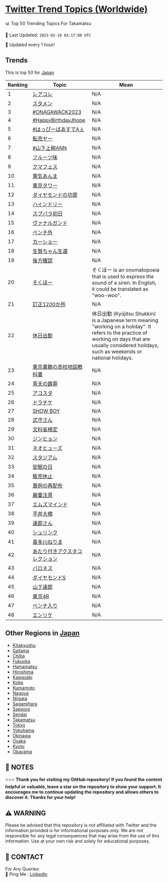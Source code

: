 [Twitter Trend Topics (Worldwide)](https://github.com/ErcinDedeoglu/Twitter-Trend-Topics)
==========


📊 Top 50 Trending Topics For Takamatsu

📆 Last Updated: `2023-02-18 03:17:00 UTC`

🔧 Updated every 1 hour!


## Trends

This is top 50 for [Japan](</Japan>)

| Ranking | Topic | Mean |
| ------- | ------------ | ------------ |
| 1 | [レアコレ](http://twitter.com/search?q=%e3%83%ac%e3%82%a2%e3%82%b3%e3%83%ac) | N/A |
| 2 | [スタメン](http://twitter.com/search?q=%e3%82%b9%e3%82%bf%e3%83%a1%e3%83%b3) | N/A |
| 3 | [#ONAGAWACK2023](http://twitter.com/search?q=%23ONAGAWACK2023) | N/A |
| 4 | [#HappyBirthdayJhope](http://twitter.com/search?q=%23HappyBirthdayJhope) | N/A |
| 5 | [#はっぴーばあすでAぇ](http://twitter.com/search?q=%23%e3%81%af%e3%81%a3%e3%81%b4%e3%83%bc%e3%81%b0%e3%81%82%e3%81%99%e3%81%a7A%e3%81%87) | N/A |
| 6 | [転売ヤー](http://twitter.com/search?q=%e8%bb%a2%e5%a3%b2%e3%83%a4%e3%83%bc) | N/A |
| 7 | [#山下上柳ANN](http://twitter.com/search?q=%23%e5%b1%b1%e4%b8%8b%e4%b8%8a%e6%9f%b3ANN) | N/A |
| 8 | [フルーツ味](http://twitter.com/search?q=%e3%83%95%e3%83%ab%e3%83%bc%e3%83%84%e5%91%b3) | N/A |
| 9 | [クマフェス](http://twitter.com/search?q=%e3%82%af%e3%83%9e%e3%83%95%e3%82%a7%e3%82%b9) | N/A |
| 10 | [電気あんま](http://twitter.com/search?q=%e9%9b%bb%e6%b0%97%e3%81%82%e3%82%93%e3%81%be) | N/A |
| 11 | [東京タワー](http://twitter.com/search?q=%e6%9d%b1%e4%ba%ac%e3%82%bf%e3%83%af%e3%83%bc) | N/A |
| 12 | [ダイヤモンドの功罪](http://twitter.com/search?q=%e3%83%80%e3%82%a4%e3%83%a4%e3%83%a2%e3%83%b3%e3%83%89%e3%81%ae%e5%8a%9f%e7%bd%aa) | N/A |
| 13 | [ハインドリー](http://twitter.com/search?q=%e3%83%8f%e3%82%a4%e3%83%b3%e3%83%89%e3%83%aa%e3%83%bc) | N/A |
| 14 | [スプパラ初日](http://twitter.com/search?q=%e3%82%b9%e3%83%97%e3%83%91%e3%83%a9%e5%88%9d%e6%97%a5) | N/A |
| 15 | [ヴァナルガンド](http://twitter.com/search?q=%e3%83%b4%e3%82%a1%e3%83%8a%e3%83%ab%e3%82%ac%e3%83%b3%e3%83%89) | N/A |
| 16 | [ベンチ外](http://twitter.com/search?q=%e3%83%99%e3%83%b3%e3%83%81%e5%a4%96) | N/A |
| 17 | [カーショー](http://twitter.com/search?q=%e3%82%ab%e3%83%bc%e3%82%b7%e3%83%a7%e3%83%bc) | N/A |
| 18 | [生贄ちゃん生還](http://twitter.com/search?q=%e7%94%9f%e8%b4%84%e3%81%a1%e3%82%83%e3%82%93%e7%94%9f%e9%82%84) | N/A |
| 19 | [後方確認](http://twitter.com/search?q=%e5%be%8c%e6%96%b9%e7%a2%ba%e8%aa%8d) | N/A |
| 20 | [そくほー](http://twitter.com/search?q=%e3%81%9d%e3%81%8f%e3%81%bb%e3%83%bc) | そくほー is an onomatopoeia that is used to express the sound of a siren. In English, it could be translated as "woo-woo". |
| 21 | [訂正1200か所](http://twitter.com/search?q=%e8%a8%82%e6%ad%a31200%e3%81%8b%e6%89%80) | N/A |
| 22 | [休日出勤](http://twitter.com/search?q=%e4%bc%91%e6%97%a5%e5%87%ba%e5%8b%a4) | 休日出勤 (Kyūjitsu Shukkin) is a Japanese term meaning "working on a holiday". It refers to the practice of working on days that are usually considered holidays, such as weekends or national holidays. |
| 23 | [東京書籍の高校地図教科書](http://twitter.com/search?q=%e6%9d%b1%e4%ba%ac%e6%9b%b8%e7%b1%8d%e3%81%ae%e9%ab%98%e6%a0%a1%e5%9c%b0%e5%9b%b3%e6%95%99%e7%a7%91%e6%9b%b8) | N/A |
| 24 | [青天の霹靂](http://twitter.com/search?q=%e9%9d%92%e5%a4%a9%e3%81%ae%e9%9c%b9%e9%9d%82) | N/A |
| 25 | [アコスタ](http://twitter.com/search?q=%e3%82%a2%e3%82%b3%e3%82%b9%e3%82%bf) | N/A |
| 26 | [ドラチケ](http://twitter.com/search?q=%e3%83%89%e3%83%a9%e3%83%81%e3%82%b1) | N/A |
| 27 | [SHOW BOY](http://twitter.com/search?q=SHOW+BOY) | N/A |
| 28 | [式守さん](http://twitter.com/search?q=%e5%bc%8f%e5%ae%88%e3%81%95%e3%82%93) | N/A |
| 29 | [文科省検定](http://twitter.com/search?q=%e6%96%87%e7%a7%91%e7%9c%81%e6%a4%9c%e5%ae%9a) | N/A |
| 30 | [ジンヒョン](http://twitter.com/search?q=%e3%82%b8%e3%83%b3%e3%83%92%e3%83%a7%e3%83%b3) | N/A |
| 31 | [ネオヒューズ](http://twitter.com/search?q=%e3%83%8d%e3%82%aa%e3%83%92%e3%83%a5%e3%83%bc%e3%82%ba) | N/A |
| 32 | [スタジアム](http://twitter.com/search?q=%e3%82%b9%e3%82%bf%e3%82%b8%e3%82%a2%e3%83%a0) | N/A |
| 33 | [安眠の日](http://twitter.com/search?q=%e5%ae%89%e7%9c%a0%e3%81%ae%e6%97%a5) | N/A |
| 34 | [販売休止](http://twitter.com/search?q=%e8%b2%a9%e5%a3%b2%e4%bc%91%e6%ad%a2) | N/A |
| 35 | [異例の再配布](http://twitter.com/search?q=%e7%95%b0%e4%be%8b%e3%81%ae%e5%86%8d%e9%85%8d%e5%b8%83) | N/A |
| 36 | [厳重注意](http://twitter.com/search?q=%e5%8e%b3%e9%87%8d%e6%b3%a8%e6%84%8f) | N/A |
| 37 | [エムズマインド](http://twitter.com/search?q=%e3%82%a8%e3%83%a0%e3%82%ba%e3%83%9e%e3%82%a4%e3%83%b3%e3%83%89) | N/A |
| 38 | [平井大橋](http://twitter.com/search?q=%e5%b9%b3%e4%ba%95%e5%a4%a7%e6%a9%8b) | N/A |
| 39 | [達郎さん](http://twitter.com/search?q=%e9%81%94%e9%83%8e%e3%81%95%e3%82%93) | N/A |
| 40 | [シュリンク](http://twitter.com/search?q=%e3%82%b7%e3%83%a5%e3%83%aa%e3%83%b3%e3%82%af) | N/A |
| 41 | [喜多川ねりま](http://twitter.com/search?q=%e5%96%9c%e5%a4%9a%e5%b7%9d%e3%81%ad%e3%82%8a%e3%81%be) | N/A |
| 42 | [あたり付きアクスタコレクション](http://twitter.com/search?q=%e3%81%82%e3%81%9f%e3%82%8a%e4%bb%98%e3%81%8d%e3%82%a2%e3%82%af%e3%82%b9%e3%82%bf%e3%82%b3%e3%83%ac%e3%82%af%e3%82%b7%e3%83%a7%e3%83%b3) | N/A |
| 43 | [バロネス](http://twitter.com/search?q=%e3%83%90%e3%83%ad%e3%83%8d%e3%82%b9) | N/A |
| 44 | [ダイヤモンドS](http://twitter.com/search?q=%e3%83%80%e3%82%a4%e3%83%a4%e3%83%a2%e3%83%b3%e3%83%89S) | N/A |
| 45 | [山下達郎](http://twitter.com/search?q=%e5%b1%b1%e4%b8%8b%e9%81%94%e9%83%8e) | N/A |
| 46 | [東京4R](http://twitter.com/search?q=%e6%9d%b1%e4%ba%ac4R) | N/A |
| 47 | [ベンチ入り](http://twitter.com/search?q=%e3%83%99%e3%83%b3%e3%83%81%e5%85%a5%e3%82%8a) | N/A |
| 48 | [エンリケ](http://twitter.com/search?q=%e3%82%a8%e3%83%b3%e3%83%aa%e3%82%b1) | N/A |



## Other Regions in [Japan](</Japan>)

* [Kitakyushu](</Japan/Kitakyushu.md>)
* [Saitama](</Japan/Saitama.md>)
* [Chiba](</Japan/Chiba.md>)
* [Fukuoka](</Japan/Fukuoka.md>)
* [Hamamatsu](</Japan/Hamamatsu.md>)
* [Hiroshima](</Japan/Hiroshima.md>)
* [Kawasaki](</Japan/Kawasaki.md>)
* [Kobe](</Japan/Kobe.md>)
* [Kumamoto](</Japan/Kumamoto.md>)
* [Nagoya](</Japan/Nagoya.md>)
* [Niigata](</Japan/Niigata.md>)
* [Sagamihara](</Japan/Sagamihara.md>)
* [Sapporo](</Japan/Sapporo.md>)
* [Sendai](</Japan/Sendai.md>)
* [Takamatsu](</Japan/Takamatsu.md>)
* [Tokyo](</Japan/Tokyo.md>)
* [Yokohama](</Japan/Yokohama.md>)
* [Okinawa](</Japan/Okinawa.md>)
* [Osaka](</Japan/Osaka.md>)
* [Kyoto](</Japan/Kyoto.md>)
* [Okayama](</Japan/Okayama.md>)



## 📝 NOTES

⭐⭐⭐ **Thank you for visiting my GitHub repository! If you found the content helpful or valuable, leave a star on the repository to show your support. It encourages me to continue updating the repository and allows others to discover it. Thanks for your help!**


## ⚠️ WARNING

Please be advised that this repository is not affiliated with Twitter and the information provided is for informational purposes only. We are not responsible for any legal consequences that may arise from the use of this information. Use at your own risk and solely for educational purposes.


## 📨 CONTACT

 For Any Queries:  
            🏓 Ping Me : [LinkedIn](https://www.linkedin.com/in/ercindedeoglu/)
